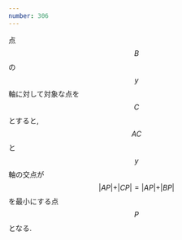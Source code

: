 ```yaml
---
number: 306
---
```

点 $$ B $$ の $$ y $$ 軸に対して対象な点を $$ C $$ とすると, $$ AC $$ と $$ y $$ 軸の交点が $$ \vert AP \vert + \vert CP \vert = \vert AP \vert + \vert BP \vert $$ を最小にする点 $$ P $$ となる.
